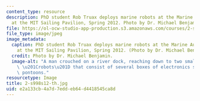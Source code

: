 ```yaml
---
content_type: resource
description: PhD student Rob Truax deploys marine robots at the Marine Autonomy Lab
  at the MIT Sailing Pavilion, Spring 2012. Photo by Dr. Michael Benjamin.
file: https://ol-ocw-studio-app-production.s3.amazonaws.com/courses/2-s998-marine-autonomy-sensing-and-communications-spring-2012/e2a133cb4a7d7eddeb64d4418545ca8d_2-s998s12-th.jpg
file_type: image/jpeg
image_metadata:
  caption: PhD student Rob Truax deploys marine robots at the Marine Autonomy Lab
    at the MIT Sailing Pavilion, Spring 2012. (Photo by Dr. Michael Benjamin.)
  credit: Photo by Dr. Michael Benjamin.
  image-alt: "A man crouched on a river dock, reaching down to two small floating\
    \ \u201Crobots\u201D that consist of several boxes of electronics supported on\
    \ pontoons."
resourcetype: Image
title: 2-s998s12-th.jpg
uid: e2a133cb-4a7d-7edd-eb64-d4418545ca8d
---
```

